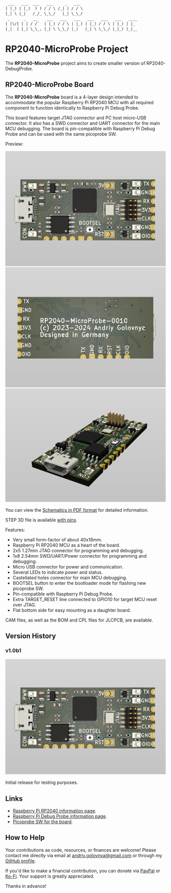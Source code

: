 ```
 ___   ___  ___   ___     _   ___                          
| |_) | |_)  ) ) / / \ /_| | / / \                         
|_| \ |_|   /_/_ \_\_/   |_| \_\_/                         
 _      _   __    ___   ___   ___   ___   ___   ___   ____ 
| |\/| | | / /`  | |_) / / \ | |_) | |_) / / \ | |_) | |_  
|_|  | |_| \_\_, |_| \ \_\_/ |_|   |_| \ \_\_/ |_|_) |_|__ 
```

# RP2040-MicroProbe Project

The **RP2040-MicroProbe** project aims to create smaller version of RP2040-DebugProbe.

## RP2040-MicroProbe Board

The **RP2040-MicroProbe** board is a 4-layer design intended to accommodate the popular Raspberry Pi RP2040 MCU with all required component to function identically to Raspberry Pi Debug Probe.

This board features target JTAG connector and PC host micro-USB connector. It also has a SWD connector and UART connector for the main MCU debugging. The board is pin-compatible with Raspberry Pi Debug Probe and can be used with the same picoprobe SW.

Preview:

![RP2040-MicroProbe Front preview](img/Front.png)
![RP2040-MicroProbe Back preview](img/Back.png)
![RP2040-MicroProbe Side View preview](img/SideView.png)

You can view the [Schematics in PDF format](doc/RP2040-MicroProbe.pdf) for detailed information.

STEP 3D file is available [with pins](doc/RP2040-MicroProbe.step).

Features:

- Very small form-factor of about 40x18mm.
- Raspberry Pi RP2040 MCU as a heart of the board.
- 2x5 1.27mm JTAG connector for programming and debugging.
- 1x8 2.54mm SWD/UART/Power connector for programming and debugging.
- Micro USB connector for power and communication.
- Several LEDs to indicate power and status.
- Castellated holes connector for main MCU debugging.
- BOOTSEL button to enter the bootloader mode for flashing new picoprobe SW.
- Pin-compatible with Raspberry Pi Debug Probe.
- Extra TARGET_RESET line connected to GPIO10 for target MCU reset over JTAG.
- Flat bottom side for easy mounting as a daughter board.

CAM files, as well as the BOM and CPL files for JLCPCB, are available.

## Version History

### v1.0b1

![v1.0b1 board preview](img/v1.0b1.png)

Initial release for testing purposes.

## Links

- [Raspberry Pi RP2040 information page](https://www.raspberrypi.com/documentation/microcontrollers/rp2040.html).
- [Raspberry Pi Debug Probe information page](https://www.raspberrypi.com/documentation/microcontrollers/debug-probe.html).
- [Picoprobe SW for the board](https://github.com/raspberrypi/picoprobe).

## How to Help

Your contributions as code, resources, or finances are welcome! Please contact me directly via email at andriy.golovnya@gmail.com or through my [GitHub profile](https://github.com/red-scorp).

If you'd like to make a financial contribution, you can donate via [PayPal](http://paypal.me/redscorp) or [Ko-Fi](http://ko-fi.com/redscorp). Your support is greatly appreciated.

Thanks in advance!